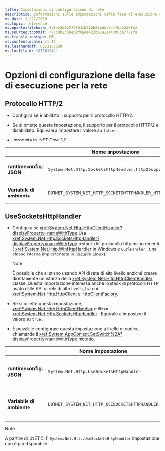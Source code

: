 ```yaml
---
title: Impostazioni di configurazione di rete
description: Informazioni sulle impostazioni della fase di esecuzione che configurano la rete per le app .NET Core.
ms.date: 11/27/2019
ms.topic: reference
ms.openlocfilehash: 6b5e03b127f95911b712b66c0be8a4f5a2929fc2
ms.sourcegitcommit: c76c8b2c39ed2f0eee422b61a2ab4c05ca7771fa
ms.translationtype: MT
ms.contentlocale: it-IT
ms.lasthandoff: 05/21/2020
ms.locfileid: "83761941"
---
```

# <a name="run-time-configuration-options-for-networking"></a>Opzioni di configurazione della fase di esecuzione per la rete

## <a name="http2-protocol"></a>Protocollo HTTP/2

- Configura se è abilitato il supporto per il protocollo HTTP/2.

- Se si omette questa impostazione, il supporto per il protocollo HTTP/2 è disabilitato. Equivale a impostare il valore su `false` .

- Introdotta in .NET Core 3,0.

| | Nome impostazione | Valori |
| - | - | - |
| **runtimeconfig. JSON** | `System.Net.Http.SocketsHttpHandler.Http2Support` | `false`-disabilitato<br/>`true`-abilitato |
| **Variabile di ambiente** | `DOTNET_SYSTEM_NET_HTTP_SOCKETSHTTPHANDLER_HTTP2SUPPORT` | `0`-disabilitato<br/>`1`-abilitato |

## <a name="usesocketshttphandler"></a>UseSocketsHttpHandler

- Configura se <xref:System.Net.Http.HttpClientHandler?displayProperty=nameWithType> Usa <xref:System.Net.Http.SocketsHttpHandler?displayProperty=nameWithType> o stack del protocollo http meno recenti ( <xref:System.Net.Http.WinHttpHandler> in Windows e `CurlHandler` , una classe interna implementata in [libcurl](https://curl.haxx.se/libcurl/)in Linux).

  > [!NOTE]
  > È possibile che si stiano usando API di rete di alto livello anziché creare direttamente un'istanza della <xref:System.Net.Http.HttpClientHandler> classe. Questa impostazione interessa anche lo stack di protocolli HTTP usato dalle API di rete di alto livello, tra cui <xref:System.Net.Http.HttpClient> e [HttpClientFactory](https://docs.microsoft.com/previous-versions/aspnet/hh995280(v%3dvs.118)).

- Se si omette questa impostazione, <xref:System.Net.Http.HttpClientHandler> utilizza <xref:System.Net.Http.SocketsHttpHandler> . Equivale a impostare il valore su `true` .

- È possibile configurare questa impostazione a livello di codice chiamando il <xref:System.AppContext.SetSwitch%2A?displayProperty=nameWithType> metodo.

| | Nome impostazione | Valori |
| - | - | - |
| **runtimeconfig. JSON** | `System.Net.Http.UseSocketsHttpHandler` | `true`-Abilita l'uso di<xref:System.Net.Http.SocketsHttpHandler><br/>`false`-Abilita l'uso di <xref:System.Net.Http.WinHttpHandler> in Windows o [libcurl](https://curl.haxx.se/libcurl/) in Linux |
| **Variabile di ambiente** | `DOTNET_SYSTEM_NET_HTTP_USESOCKETSHTTPHANDLER` | `1`-Abilita l'uso di<xref:System.Net.Http.SocketsHttpHandler><br/>`0`-Abilita l'uso di <xref:System.Net.Http.WinHttpHandler> in Windows o [libcurl](https://curl.haxx.se/libcurl/) in Linux |

> [!NOTE]
> A partire da .NET 5, l' `System.Net.Http.UseSocketsHttpHandler` impostazione non è più disponibile.
